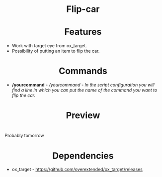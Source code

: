 # <center>**Flip-car**</center>

# <center>**Features**</center>
* Work with target eye from ox_target.
* Possibility of putting an item to flip the car.

#  <center>**Commands**</center>

* **/yourcommand** - */yourcommand - In the script configuration you will find a line in which you can put the name of the command you want to flip the car.*

# 
#

# <center> **Preview**</center>
# 
Probably tomorrow
#
#


# <center> **Dependencies**</center>
 - ox_target  -  https://github.com/overextended/ox_target/releases  
